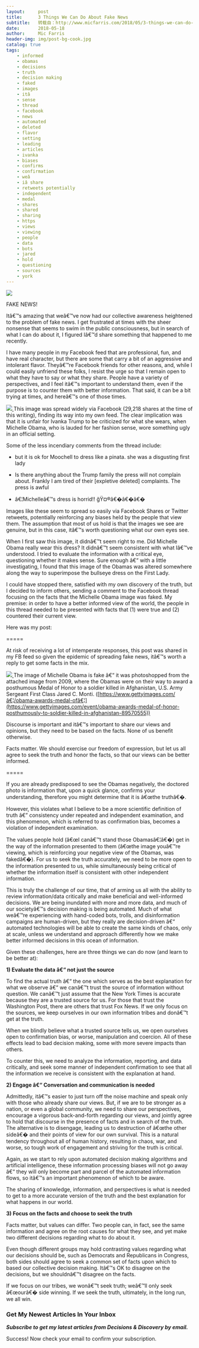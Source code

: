 ```yaml
---
layout:     post
title:      3 Things We Can Do About Fake News
subtitle:   转载自：http://www.micfarris.com/2018/05/3-things-we-can-do-about-fake-news/
date:       2018-05-18
author:     Mic Farris
header-img: img/post-bg-cook.jpg
catalog: true
tags:
    - informed
    - obamas
    - decisions
    - truth
    - decision making
    - faked
    - images
    - itâ
    - sense
    - thread
    - facebook
    - news
    - automated
    - deleted
    - flavor
    - setting
    - leading
    - articles
    - ivanka
    - biases
    - confirms
    - confirmation
    - weâ
    - iâ share
    - retweets potentially
    - independent
    - medal
    - shares
    - shared
    - sharing
    - https
    - views
    - viewing
    - people
    - data
    - bots
    - jared
    - hold
    - questioning
    - sources
    - york
---
```


[![](http://www.micfarris.com/wp-content/uploads/2018/05/fake-2355686_1920-1024x682.jpg)
](http://www.micfarris.com/2018/05/3-things-we-can-do-about-fake-news/fake-2355686_1920#main)

 

FAKE NEWS!

Itâ€™s amazing that weâ€™ve now had our collective awareness heightened to the problem of fake news. I get frustrated at times with the sheer nonsense that seems to swim in the public consciousness, but in search of what I can do about it, I figured Iâ€™d share something that happened to me recently.



I have many people in my Facebook feed that are professional, fun, and have real character, but there are some that carry a bit of an aggressive and intolerant flavor. Theyâ€™re Facebook friends for other reasons, and, while I could easily unfriend these folks, I resist the urge so that I remain open to what they have to say or what they share. People have a variety of perspectives, and I feel itâ€™s important to understand them, even if the purpose is to counter them with better information. That said, it can be a bit trying at times, and hereâ€™s one of those times.

[![](http://www.micfarris.com/wp-content/uploads/2018/05/Ivanka-Obamas-fake.png)
](http://www.micfarris.com/2018/05/3-things-we-can-do-about-fake-news/ivanka-obamas-fake#main)This image was spread widely via Facebook (29,218 shares at the time of this writing), finding its way into my own feed. The clear implication was that it is unfair for Ivanka Trump to be criticized for what she wears, when Michelle Obama, who is lauded for her fashion sense, wore something ugly in an official setting.

Some of the less incendiary comments from the thread include:

- but it is ok for Moochell to dress like a pinata. she was a disgusting first lady


- Is there anything about the Trump family the press will not complain about. Frankly I am tired of their [expletive deleted] complaints. The press is awful


- â€¦Michelleâ€™s dress is horrid!! ğŸ¤®â€�â€�â€�


Images like these seem to spread so easily via Facebook Shares or Twitter retweets, potentially reinforcing any biases held by the people that view them. The assumption that most of us hold is that the images we see are genuine, but in this case, itâ€™s worth questioning what our own eyes see.

When I first saw this image, it didnâ€™t seem right to me. Did Michelle Obama really wear this dress? It didnâ€™t seem consistent with what Iâ€™ve understood. I tried to evaluate the information with a critical eye, questioning whether it makes sense. Sure enough â€“ with a little investigating, I found that this image of the Obamas was altered somewhere along the way to superimpose the bullseye dress on the First Lady.

I could have stopped there, satisfied with my own discovery of the truth, but I decided to inform others, sending a comment to the Facebook thread focusing on the facts that the Michelle Obama image was faked. My premise: in order to have a better informed view of the world, the people in this thread needed to be presented with facts that (1) were true and (2) countered their current view.

Here was my post:

=====

At risk of receiving a lot of intemperate responses, this post was shared in my FB feed so given the epidemic of spreading fake news, itâ€™s worth a reply to get some facts in the mix.

[![](http://www.micfarris.com/wp-content/uploads/2018/05/Obamas.png)
](http://www.micfarris.com/2018/05/3-things-we-can-do-about-fake-news/obamas#main)The image of Michelle Obama is fake â€“ it was photoshopped from the attached image from 2009, where the Obamas were on their way to award a posthumous Medal of Honor to a soldier killed in Afghanistan, U.S. Army Sergeant First Class Jared C. Monti. ([https://www.gettyimages.com/â€¦/obama-awards-medal-ofâ€¦](https://www.gettyimages.com/event/obama-awards-medal-of-honor-posthumously-to-soldier-killed-in-afghanistan-89570555))

Discourse is important and itâ€™s important to share our views and opinions, but they need to be based on the facts. None of us benefit otherwise.

Facts matter. We should exercise our freedom of expression, but let us all agree to seek the truth and honor the facts, so that our views can be better informed.

=====

If you are already predisposed to see the Obamas negatively, the doctored photo is information that, upon a quick glance, confirms your understanding, therefore you might determine that it is â€œthe truthâ€�.

However, this violates what I believe to be a more scientific definition of truth â€” consistency under repeated and independent examination, and this phenomenon, which is referred to as confirmation bias, becomes a violation of independent examination.

The values people hold (â€œI canâ€™t stand those Obamasâ€¦â€�) get in the way of the information presented to them (â€œthe image youâ€™re viewing, which is reinforcing your negative view of the Obamas, was fakedâ€�). For us to seek the truth accurately, we need to be more open to the information presented to us, while simultaneously being critical of whether the information itself is consistent with other independent information.

This is truly the challenge of our time, that of arming us all with the ability to review information/data critically and make beneficial and well-informed decisions. We are being inundated with more and more data, and much of our societyâ€™s decision making is being automated. Much of what weâ€™re experiencing with hand-coded bots, trolls, and disinformation campaigns are human-driven, but they really are decision-driven â€“ automated technologies will be able to create the same kinds of chaos, only at scale, unless we understand and approach differently how we make better informed decisions in this ocean of information.

Given these challenges, here are three things we can do now (and learn to be better at):

**1) Evaluate the data â€“ not just the source**

To find the actual truth â€“ the one which serves as the best explanation for what we observe â€“ we canâ€™t trust the source of information without question. We canâ€™t just assume that the New York Times is accurate because they are a trusted source for us. For those that trust the Washington Post, there are others that trust Fox News. If we only focus on the sources, we keep ourselves in our own information tribes and donâ€™t get at the truth.

When we blindly believe what a trusted source tells us, we open ourselves open to confirmation bias, or worse, manipulation and coercion. All of these effects lead to bad decision making, some with more severe impacts than others.

To counter this, we need to analyze the information, reporting, and data critically, and seek some manner of independent confirmation to see that all the information we receive is consistent with the explanation at hand.

**2) Engage â€“ Conversation and communication is needed**

Admittedly, itâ€™s easier to just turn off the noise machine and speak only with those who already share our views. But, if we are to be stronger as a nation, or even a global community, we need to share our perspectives, encourage a vigorous back-and-forth regarding our views, and jointly agree to hold that discourse in the presence of facts and in search of the truth. The alternative is to disengage, leading us to destruction of â€œthe other sideâ€� and their points of view for our own survival. This is a natural tendency throughout all of human history, resulting in chaos, war, and worse, so tough work of engagement and striving for the truth is critical.

Again, as we start to rely upon automated decision making algorithms and artificial intelligence, these information processing biases will not go away â€“ they will only become part and parcel of the automated information flows, so itâ€™s an important phenomenon of which to be aware.

The sharing of knowledge, information, and perspectives is what is needed to get to a more accurate version of the truth and the best explanation for what happens in our world.

**3) Focus on the facts and choose to seek the truth**

Facts matter, but values can differ. Two people can, in fact, see the same information and agree on the root causes for what they see, and yet make two different decisions regarding what to do about it.

Even though different groups may hold contrasting values regarding what our decisions should be, such as Democrats and Republicans in Congress, both sides should agree to seek a common set of facts upon which to based our collective decision making. Itâ€™s OK to disagree on the decisions, but we shouldnâ€™t disagree on the facts.

If we focus on our tribes, we wonâ€™t seek truth; weâ€™ll only seek â€œourâ€� side winning. If we seek the truth, ultimately, in the long run, we all win.

### Get My Newest Articles In Your Inbox

***Subscribe to get my latest articles from Decisions & Discovery by email.***

Success! Now check your email to confirm your subscription.
